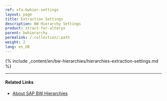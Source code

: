 ```yaml
---
ref: xfa-bwhier-settings
layout: page
title: Extraction Settings
description: BW Hierarchy Settings
product: xtract-for-alteryx
parent: bwhierarchy
permalink: /:collection/:path
weight: 2
lang: en_GB
---
```


{% include _content/en/bw-hierarchies/hierarchies-extraction-settings.md %}

*****
#### Related Links
- [About SAP BW Hierarchies](https://help.sap.com/saphelp_scm41/helpdata/en/90/fd36709c6411d5b4000050dadfb23f/content.htm?no_cache=true)
